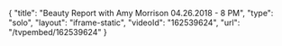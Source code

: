 {
    "title": "Beauty Report with Amy Morrison 04.26.2018 - 8 PM",
    "type": "solo",
    "layout": "iframe-static",
    "videoId": "162539624",
    "url": "\/tvpembed\/162539624"
}